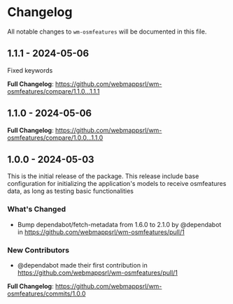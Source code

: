 # Changelog

All notable changes to `wm-osmfeatures` will be documented in this file.

## 1.1.1 - 2024-05-06

Fixed keywords

**Full Changelog**: https://github.com/webmappsrl/wm-osmfeatures/compare/1.1.0...1.1.1

## 1.1.0 - 2024-05-06

**Full Changelog**: https://github.com/webmappsrl/wm-osmfeatures/compare/1.0.0...1.1.0

## 1.0.0 - 2024-05-03

This is the initial release of the package.
This release include base configuration for initializing the application's models to receive osmfeatures data, as long as testing basic functionalities

### What's Changed

* Bump dependabot/fetch-metadata from 1.6.0 to 2.1.0 by @dependabot in https://github.com/webmappsrl/wm-osmfeatures/pull/1

### New Contributors

* @dependabot made their first contribution in https://github.com/webmappsrl/wm-osmfeatures/pull/1

**Full Changelog**: https://github.com/webmappsrl/wm-osmfeatures/commits/1.0.0
